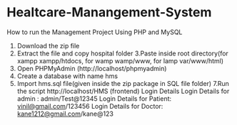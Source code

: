 # Healtcare-Manangement-System
How to run the Management Project Using PHP and MySQL

1. Download the zip file
2. Extract the file and copy hospital folder
3.Paste inside root directory(for xampp xampp/htdocs, for wamp wamp/www, for lamp var/www/html)
4. Open PHPMyAdmin (http://localhost/phpmyadmin)
5. Create a database with name hms
6. Import hms.sql file(given inside the zip package in SQL file folder)
7.Run the script http://localhost/HMS (frontend)
Login Details
Login Details for admin : admin/Test@12345
Login Details for Patient: vinil@gmail.com/123456
Login Details for Doctor: kane1212@gmail.com/kane@123
